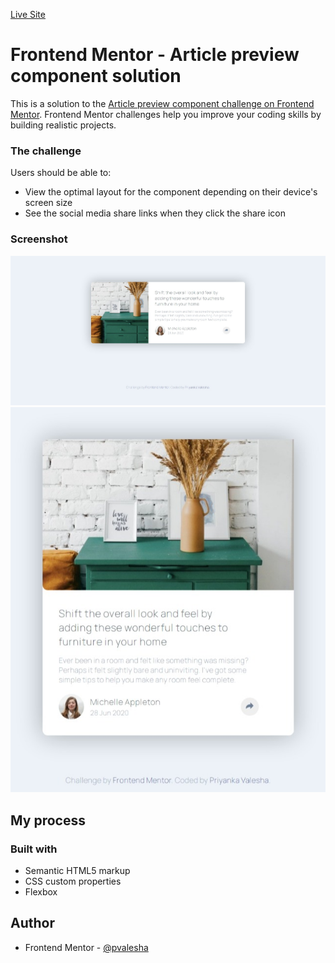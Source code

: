 [Live Site](https://article-preview-component-solution.netlify.app/)



# Frontend Mentor - Article preview component solution

This is a solution to the [Article preview component challenge on Frontend Mentor](https://www.frontendmentor.io/challenges/article-preview-component-dYBN_pYFT). Frontend Mentor challenges help you improve your coding skills by building realistic projects. 


### The challenge

Users should be able to:

- View the optimal layout for the component depending on their device's screen size
- See the social media share links when they click the share icon

### Screenshot

![](./solutions/article-preview.jpeg)
![](./solutions/article-preview1.jpeg)


## My process

### Built with

- Semantic HTML5 markup
- CSS custom properties
- Flexbox

## Author

- Frontend Mentor - [@pvalesha](https://www.frontendmentor.io/profile/pvalesha)
